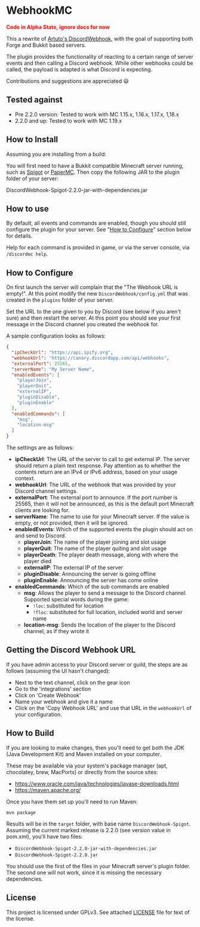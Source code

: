 # WebhookMC

<span style="color: red">**Code in Alpha State, ignore docs for now**</span>

This a rewrite of [Artuto's DiscordWebhook](https://www.spigotmc.org/resources/discord-webhook.51537/), with the goal of supporting
both Forge and Bukkit based servers.

The plugin provides the functionality of reacting to a certain range
of server events and then calling a Discord webhook. While other
webhooks could be called, the payload is adapted is what Discord is
expecting.

Contributions and suggestions are appreciated 😃

## Tested against

 - Pre 2.2.0 version: Tested to work with MC 1.15.x, 1.16.x, 1.17.x, 1,18.x
 - 2.2.0 and up: Tested to work with MC 1.19.x

## How to Install

Assuming you are installing from a build:

You will first need to have a Bukkit compatible Minecraft server
running, such as [Spigot](https://www.spigotmc.org/) or
[PaperMC](https://papermc.io/). Then copy the following JAR to the plugin
folder of your server:

DiscordWebhook-Spigot-2.2.0-jar-with-dependencies.jar

## How to use

By default, all events and commands are enabled, though you should still
configure the plugin for your server. See "[How to Configure](#how-to-configure)"
section below for details.

Help for each command is provided in game, or via the server console, via
`/discordmc help`.

## How to Configure

On first launch the server will complain that the "The Webhook URL is empty!".
At this point modify the new `DiscordWebhook/config.yml` that was created
in the `plugins` folder of your server.

Set the URL to the one given to you by Discord (see below if you aren't sure)
and then restart the server. At this point you should see your first message
in the Discord channel you created the webhook for.

A sample configuration looks as follows:

```json
{
  "ipCheckUrl": "https://api.ipify.org",
  "webhookUrl": "https://canary.discordapp.com/api/webhooks",
  "externalPort": 25565,
  "serverName": "My Server Name",
  "enabledEvents": [
    "playerJoin",
    "playerQuit",
    "externalIP",
    "pluginDisable",
    "pluginEnable"
  ],
  "enabledCommands": [
    "msg",
    "location-msg"
  ]
}
```

The settings are as follows:

 - **ipCheckUrl**: The URL of the server to call to get external IP. The
   server should return a plain text response. Pay attention as to whether
   the contents return are an IPv4 or IPv6 address, based on your usage
   context.
 - **webhookUrl**: The URL of the webhook that was provided by your Discord
   channel settings.
 - **externalPort**: The external port to announce. If the port number is
   25565, then it will not be announced, as this is the default port
   Minecraft clients are looking for.
 - **serverName**: The name to use for your Minecraft server. If the value is
   empty, or not provided, then it will be ignored.
 - **enabledEvents**: Which of the supported events the plugin should act
   on and send to Discord.
   - **playerJoin**: The name of the player joining and slot usage
   - **playerQuit**: The name of the player quiting and slot usage
   - **playerDeath**: The player death message, along with where the player died
   - **externalIP**: The external IP of the server
   - **pluginDisable**: Announcing the server is going offline
   - **pluginEnable**: Announcing the server has come online
 - **enabledCommands**: Which of the sub commands are enabled
   - **msg**: Allows the player to send a message to the Discord channel. Supported special words during the game:
     - `!loc`: substituted for location
     - `!floc`: substituted for full location, included world and server name
   - **location-msg**: Sends the location of the player to the Discord channel,
     as if they wrote it



## Getting the Discord Webhook URL

If you have admin access to your Discord server or guild, the steps are
as follows (assuming the UI hasn't changed):

 - Next to the text channel, click on the gear icon
 - Go to the 'integrations' section
 - Click on 'Create Webhook'
 - Name your webhook and give it a name
 - Click on the 'Copy Webhook URL' and use that URL in the `webhookUrl`
   of your configuration.

## How to Build

If you are looking to make changes, then you'll need to get both the JDK
(Java Development Kit) and Maven installed on your computer.

These may be available via your system's package manager (apt, chocolatey, brew, MacPorts) or directly from the source sites:

  - https://www.oracle.com/java/technologies/javase-downloads.html
  - https://maven.apache.org/

Once you have them set up you'll need to run Maven:

```
mvn package
```

Results will be in the `target` folder, with base name
`DiscordWebhook-Spigot`. Assuming the current marked release is 2.2.0
(see version value in pom.xml), you'll have two files:

  - `DiscordWebhook-Spigot-2.2.0-jar-with-dependencies.jar`
  - `DiscordWebhook-Spigot-2.2.0.jar`

  You should use the first of the files in your Minecraft server's plugin
  folder. The second one will not work, since it is missing the necessary
  dependencies.

  ## License

  This project is licensed under GPLv3. See attached [LICENSE](./LICENSE)
  file for text of the license.